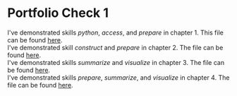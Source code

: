 # Portfolio Check 1

I've demonstrated skills *python*, *access*, and *prepare* in chapter 1. This file can be found [here](check1/submission_1.md).
<br>
I've demonstrated skill *construct* and *prepare* in chapter 2. The file can be found [here](check1/submission_2.md). 
<br>
I've demonstrated skills *summarize* and *visualize* in chapter 3. The file can be found [here](check1/submission_3.md). 
<br>
I've demonstrated skills *prepare*, *summarize*, and *visualize* in chapter 4. The file can be found [here](check1/submission_4.md).
